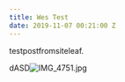 ```yaml
---
title: Wes Test
date: 2019-11-07 00:21:00 Z
---
```


testpostfromsiteleaf.

dASD![IMG_4751.jpg](/uploads/IMG_4751.jpg)